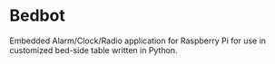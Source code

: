 # Bedbot
Embedded Alarm/Clock/Radio application for Raspberry Pi for use in customized bed-side table written in Python.


